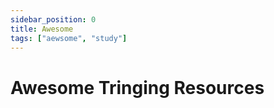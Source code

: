 ```yaml
---
sidebar_position: 0
title: Awesome
tags: ["aewsome", "study"]
---
```


# Awesome Tringing Resources #
